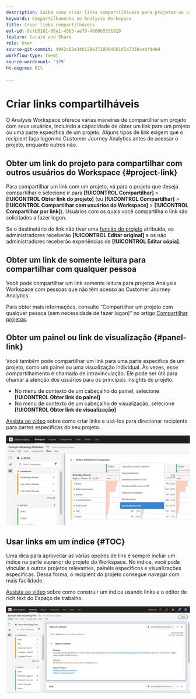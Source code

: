 ```yaml
---
description: Saiba como criar links compartilháveis para projetos ou visualizações
keywords: Compartilhamento no Analysis Workspace
title: Criar links compartilháveis
exl-id: 6cfb5161-08e1-4583-ae79-4600b5531929
feature: Curate and Share
role: User
source-git-commit: 4942c83e34b129e3718084601d5a733bcebf4de9
workflow-type: tm+mt
source-wordcount: '379'
ht-degree: 61%

---
```


# Criar links compartilháveis

O Analysis Workspace oferece várias maneiras de compartilhar um projeto com seus usuários, incluindo a capacidade de obter um link para um projeto ou uma parte específica de um projeto. Alguns tipos de link exigem que o recipient faça logon no Customer Journey Analytics antes de acessar o projeto, enquanto outros não.

## Obter um link do projeto para compartilhar com outros usuários do Workspace {#project-link}

Para compartilhar um link com um projeto, vá para o projeto que deseja compartilhar e selecione ir para **[!UICONTROL Compartilhar]** > **[!UICONTROL Obter link do projeto]** (ou **[!UICONTROL Compartilhar]** > **[!UICONTROL Compartilhar com usuários do Workspace]** > **[!UICONTROL Compartilhar por link]**). Usuários com os quais você compartilha o link são solicitados a fazer logon.

Se o destinatário do link não tiver uma [função do projeto](/help/analysis-workspace/curate-share/share-projects.md) atribuída, os administradores receberão **[!UICONTROL Editar original]** e os não administradores receberão experiências de **[!UICONTROL Editar cópia]**.

## Obter um link de somente leitura para compartilhar com qualquer pessoa

Você pode compartilhar um link somente leitura para projetos Analysis Workspace com pessoas que não têm acesso ao Customer Journey Analytics.

Para obter mais informações, consulte “Compartilhar um projeto com qualquer pessoa (sem necessidade de fazer logon)” no artigo [Compartilhar projetos](/help/analysis-workspace/curate-share/share-projects.md).

## Obter um painel ou link de visualização {#panel-link}

Você também pode compartilhar um link para uma parte específica de um projeto, como um painel ou uma visualização individual. Às vezes, esse compartilhamento é chamado de intravinculação. Ele pode ser útil para chamar a atenção dos usuários para os principais insights do projeto.

* No menu de contexto de um cabeçalho do painel, selecione **[!UICONTROL Obter link do painel]**
* No menu de contexto de um cabeçalho de visualização, selecione **[!UICONTROL Obter link de visualização]**

[Assista ao vídeo](https://experienceleague.adobe.com/docs/analytics-learn/tutorials/analysis-workspace/visualizations/intra-linking-in-analysis-workspace.html?lang=pt-BR) sobre como criar links e usá-los para direcionar recipients para partes específicas do seu projeto.

![O menu suspenso após clicar com o botão direito do mouse no cabeçalho com o link Obter visualização realçado.](assets/get-viz-link.png)

## Usar links em um índice {#TOC}

Uma dica para aproveitar as várias opções de link é sempre incluir um índice na parte superior do projeto do Workspace. No índice, você pode vincular a outros projetos relevantes, painéis específicos e visualizações específicas. Dessa forma, o recipient do projeto consegue navegar com mais facilidade.

[Assista ao vídeo](https://experienceleague.adobe.com/docs/analytics-learn/tutorials/analysis-workspace/navigating-workspace-projects/create-a-toc-in-analysis-workspace.html?lang=pt-BR) sobre como construir um índice usando links e o editor de rich text do Espaço de trabalho.

![Um índice do projeto.](assets/toc.png)
